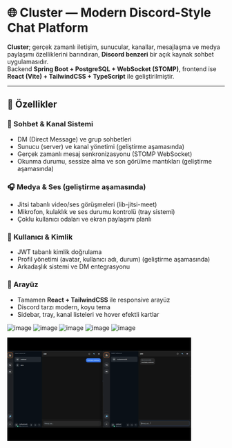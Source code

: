 # 🌐 Cluster — Modern Discord-Style Chat Platform

**Cluster**; gerçek zamanlı iletişim, sunucular, kanallar, mesajlaşma ve medya paylaşımı özelliklerini barındıran, **Discord benzeri** bir açık kaynak sohbet uygulamasıdır.  
Backend **Spring Boot + PostgreSQL + WebSocket (STOMP)**, frontend ise **React (Vite) + TailwindCSS + TypeScript** ile geliştirilmiştir.

---

## 🚀 Özellikler

### 💬 Sohbet & Kanal Sistemi
- DM (Direct Message) ve grup sohbetleri  
- Sunucu (server) ve kanal yönetimi  (geliştirme aşamasında)
- Gerçek zamanlı mesaj senkronizasyonu (STOMP WebSocket)  
- Okunma durumu, sessize alma ve son görülme mantıkları  (geliştirme aşamasında)

### 🎧 Medya & Ses (geliştirme aşamasında)
- Jitsi tabanlı video/ses görüşmeleri (lib-jitsi-meet)  
- Mikrofon, kulaklık ve ses durumu kontrolü (tray sistemi)  
- Çoklu kullanıcı odaları ve ekran paylaşımı planlı  

### 👥 Kullanıcı & Kimlik
- JWT tabanlı kimlik doğrulama  
- Profil yönetimi (avatar, kullanıcı adı, durum)  (geliştirme aşamasında)
- Arkadaşlık sistemi ve DM entegrasyonu  

### 🎨 Arayüz
- Tamamen **React + TailwindCSS** ile responsive arayüz  
- Discord tarzı modern, koyu tema  
- Sidebar, tray, kanal listeleri ve hover efektli kartlar
  


<img width="790" height="482" alt="image" src="https://github.com/user-attachments/assets/781fe69b-2c5d-4773-bfd7-6e3d23f505c7" />
<img width="334" height="113" alt="image" src="https://github.com/user-attachments/assets/c79c7c43-e70f-4bf8-a25b-8e8bc3a093ef" />
<img width="728" height="478" alt="image" src="https://github.com/user-attachments/assets/70471bc7-be6f-4181-bbf1-cadeabb7fce7" />
<img width="868" height="690" alt="image" src="https://github.com/user-attachments/assets/18f22e41-5376-46c7-930b-406be6c453c5" />
<img width="760" height="637" alt="image" src="https://github.com/user-attachments/assets/29247e2d-4c24-4dea-84ba-8af752fa5517" />

![Messaging Demo](./assets/Messaging.gif)



